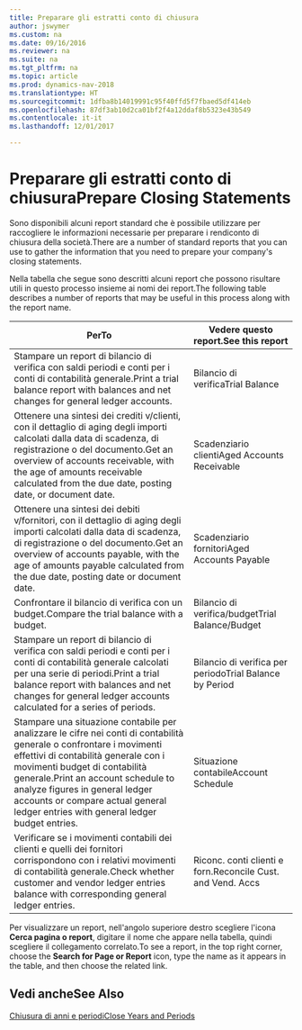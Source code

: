 ```yaml
---
title: Preparare gli estratti conto di chiusura
author: jswymer
ms.custom: na
ms.date: 09/16/2016
ms.reviewer: na
ms.suite: na
ms.tgt_pltfrm: na
ms.topic: article
ms.prod: dynamics-nav-2018
ms.translationtype: HT
ms.sourcegitcommit: 1dfba8b14019991c95f40ffd5f7fbaed5df414eb
ms.openlocfilehash: 87df3ab10d2ca01bf2f4a12ddaf8b5323e43b549
ms.contentlocale: it-it
ms.lasthandoff: 12/01/2017

---
```

# <a name="prepare-closing-statements"></a><span data-ttu-id="675d5-102">Preparare gli estratti conto di chiusura</span><span class="sxs-lookup"><span data-stu-id="675d5-102">Prepare Closing Statements</span></span>
<span data-ttu-id="675d5-103">Sono disponibili alcuni report standard che è possibile utilizzare per raccogliere le informazioni necessarie per preparare i rendiconto di chiusura della società.</span><span class="sxs-lookup"><span data-stu-id="675d5-103">There are a number of standard reports that you can use to gather the information that you need to prepare your company's closing statements.</span></span>

<span data-ttu-id="675d5-104">Nella tabella che segue sono descritti alcuni report che possono risultare utili in questo processo insieme ai nomi dei report.</span><span class="sxs-lookup"><span data-stu-id="675d5-104">The following table describes a number of reports that may be useful in this process along with the report name.</span></span>


|<span data-ttu-id="675d5-105">Per</span><span class="sxs-lookup"><span data-stu-id="675d5-105">To</span></span>     |<span data-ttu-id="675d5-106">Vedere questo report.</span><span class="sxs-lookup"><span data-stu-id="675d5-106">See this report</span></span>       |
|-------|----------------------|
|<span data-ttu-id="675d5-107">Stampare un report di bilancio di verifica con saldi periodi e conti per i conti di contabilità generale.</span><span class="sxs-lookup"><span data-stu-id="675d5-107">Print a trial balance report with balances and net changes for general ledger accounts.</span></span>|<span data-ttu-id="675d5-108">Bilancio di verifica</span><span class="sxs-lookup"><span data-stu-id="675d5-108">Trial Balance</span></span>|
|<span data-ttu-id="675d5-109">Ottenere una sintesi dei crediti v/clienti, con il dettaglio di aging degli importi calcolati dalla data di scadenza, di registrazione o del documento.</span><span class="sxs-lookup"><span data-stu-id="675d5-109">Get an overview of accounts receivable, with the age of amounts receivable calculated from the due date, posting date, or document date.</span></span>|<span data-ttu-id="675d5-110">Scadenziario clienti</span><span class="sxs-lookup"><span data-stu-id="675d5-110">Aged Accounts Receivable</span></span>|
|<span data-ttu-id="675d5-111">Ottenere una sintesi dei debiti v/fornitori, con il dettaglio di aging degli importi calcolati dalla data di scadenza, di registrazione o del documento.</span><span class="sxs-lookup"><span data-stu-id="675d5-111">Get an overview of accounts payable, with the age of amounts payable calculated from the due date, posting date or document date.</span></span>|<span data-ttu-id="675d5-112">Scadenziario fornitori</span><span class="sxs-lookup"><span data-stu-id="675d5-112">Aged Accounts Payable</span></span>|
|<span data-ttu-id="675d5-113">Confrontare il bilancio di verifica con un budget.</span><span class="sxs-lookup"><span data-stu-id="675d5-113">Compare the trial balance with a budget.</span></span>|<span data-ttu-id="675d5-114">Bilancio di verifica/budget</span><span class="sxs-lookup"><span data-stu-id="675d5-114">Trial Balance/Budget</span></span>|
|<span data-ttu-id="675d5-115">Stampare un report di bilancio di verifica con saldi periodi e conti per i conti di contabilità generale calcolati per una serie di periodi.</span><span class="sxs-lookup"><span data-stu-id="675d5-115">Print a trial balance report with balances and net changes for general ledger accounts calculated for a series of periods.</span></span>|<span data-ttu-id="675d5-116">Bilancio di verifica per periodo</span><span class="sxs-lookup"><span data-stu-id="675d5-116">Trial Balance by Period</span></span>|
|<span data-ttu-id="675d5-117">Stampare una situazione contabile per analizzare le cifre nei conti di contabilità generale o confrontare i movimenti effettivi di contabilità generale con i movimenti budget di contabilità generale.</span><span class="sxs-lookup"><span data-stu-id="675d5-117">Print an account schedule to analyze figures in general ledger accounts or compare actual general ledger entries with general ledger budget entries.</span></span>|<span data-ttu-id="675d5-118">Situazione contabile</span><span class="sxs-lookup"><span data-stu-id="675d5-118">Account Schedule</span></span>|
|<span data-ttu-id="675d5-119">Verificare se i movimenti contabili dei clienti e quelli dei fornitori corrispondono con i relativi movimenti di contabilità generale.</span><span class="sxs-lookup"><span data-stu-id="675d5-119">Check whether customer and vendor ledger entries balance with corresponding general ledger entries.</span></span>|<span data-ttu-id="675d5-120">Riconc. conti clienti e forn.</span><span class="sxs-lookup"><span data-stu-id="675d5-120">Reconcile Cust. and Vend. Accs</span></span>|
<span data-ttu-id="675d5-121">Per visualizzare un report, nell'angolo superiore destro scegliere l'icona **Cerca pagina o report**, digitare il nome che appare nella tabella, quindi scegliere il collegamento correlato.</span><span class="sxs-lookup"><span data-stu-id="675d5-121">To see a report, in the top right corner, choose the **Search for Page or Report** icon, type the name as it appears in the table, and then choose the related link.</span></span>
## <a name="see-also"></a><span data-ttu-id="675d5-122">Vedi anche</span><span class="sxs-lookup"><span data-stu-id="675d5-122">See Also</span></span>
[<span data-ttu-id="675d5-123">Chiusura di anni e periodi</span><span class="sxs-lookup"><span data-stu-id="675d5-123">Close Years and Periods</span></span>](year-close-years-periods.md)

